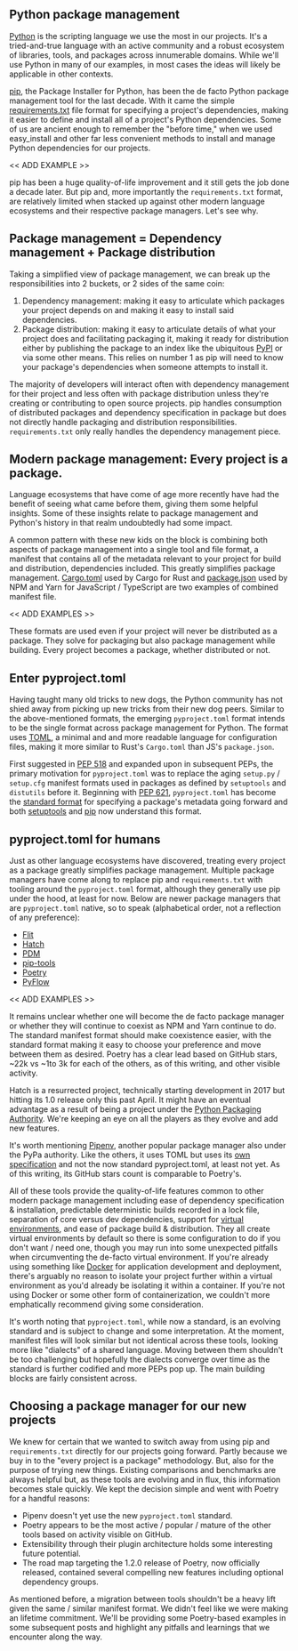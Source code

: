 ## Python package management

[Python](https://www.python.org/) is the scripting language we use the most in our projects. It's a tried-and-true language with an active community and a robust ecosystem of libraries, tools, and packages across innumerable domains. While we'll use Python in many of our examples, in most cases the ideas will likely be applicable in other contexts.

[pip](https://pip.pypa.io/en/stable/), the Package Installer for Python, has been the de facto Python package management tool for the last decade. With it came the simple [requirements.txt](https://pip.pypa.io/en/stable/reference/requirements-file-format/) file format for specifying a project's dependencies, making it easier to define and install all of a project's Python dependencies. Some of us are ancient enough to remember the "before time," when we used easy_install and other far less convenient methods to install and manage Python dependencies for our projects.

<< ADD EXAMPLE >>

pip has been a huge quality-of-life improvement and it still gets the job done a decade later. But pip and, more importantly the `requirements.txt` format, are relatively limited when stacked up against other modern language ecosystems and their respective package managers. Let's see why.

## Package management = Dependency management + Package distribution

Taking a simplified view of package management, we can break up the responsibilities into 2 buckets, or 2 sides of the same coin:

1. Dependency management: making it easy to articulate which packages your project depends on and making it easy to install said dependencies.
1. Package distribution: making it easy to articulate details of what your project does and facilitating packaging it, making it ready for distribution either by publishing the package to an index like the ubiquitous [PyPI](https://pypi.org/) or via some other means. This relies on number 1 as pip will need to know your package's dependencies when someone attempts to install it.

The majority of developers will interact often with dependency management for their project and less often with package distribution unless they're creating or contributing to open source projects. pip handles consumption of distributed packages and dependency specification in package but does not directly handle packaging and distribution responsibilities. `requirements.txt` only really handles the dependency management piece.

## Modern package management: Every project **is** a package.

Language ecosystems that have come of age more recently have had the benefit of seeing what came before them, giving them some helpful insights. Some of these insights relate to package management and Python's history in that realm undoubtedly had some impact.

A common pattern with these new kids on the block is combining both aspects of package management into a single tool and file format, a manifest that contains all of the metadata relevant to your project for build and distribution, dependencies included. This greatly simplifies package management. [Cargo.toml](https://doc.rust-lang.org/cargo/reference/manifest.html) used by Cargo for Rust and [package.json](https://docs.npmjs.com/cli/v8/configuring-npm/package-json) used by NPM and Yarn for JavaScript / TypeScript are two examples of combined manifest file.

<< ADD EXAMPLES >>

These formats are used even if your project will never be distributed as a package. They solve for packaging but also package management while building. Every project becomes a package, whether distributed or not.

## Enter pyproject.toml

Having taught many old tricks to new dogs, the Python community has not shied away from picking up new tricks from their new dog peers. Similar to the above-mentioned formats, the emerging `pyproject.toml` format intends to be the single format across package management for Python. The format uses [TOML](https://toml.io/en/), a minimal and and more readable language for configuration files, making it more similar to Rust's `Cargo.toml` than JS's `package.json`.

First suggested in [PEP 518](https://peps.python.org/pep-0518/) and expanded upon in subsequent PEPs, the primary motivation for `pyproject.toml` was to replace the aging `setup.py` / `setup.cfg` manifest formats used in packages as defined by `setuptools` and `distutils` before it. Beginning with [PEP 621](https://peps.python.org/pep-0621/), `pyproject.toml` has become the [standard format](https://packaging.python.org/en/latest/specifications/declaring-project-metadata/) for specifying a package's metadata going forward and both [setuptools](https://setuptools.pypa.io/en/latest/userguide/pyproject_config.html) and [pip](https://pip.pypa.io/en/stable/reference/build-system/pyproject-toml/) now understand this format.

## pyproject.toml for humans

Just as other language ecosystems have discovered, treating every project as a package greatly simplifies package management. Multiple package managers have come along to replace pip and `requirements.txt` with tooling around the `pyproject.toml` format, although they generally use pip under the hood, at least for now. Below are newer package managers that are `pyproject.toml` native, so to speak (alphabetical order, not a reflection of any preference):

- [Flit](https://github.com/pypa/flit)
- [Hatch](https://hatch.pypa.io/)
- [PDM](https://pdm.fming.dev/)
- [pip-tools](https://github.com/jazzband/pip-tools/)
- [Poetry](https://python-poetry.org/)
- [PyFlow](https://github.com/David-OConnor/pyflow)

<< ADD EXAMPLES >>

It remains unclear whether one will become the de facto package manager or whether they will continue to coexist as NPM and Yarn continue to do. The standard manifest format should make coexistence easier, with the standard format making it easy to choose your preference and move between them as desired. Poetry has a clear lead based on GitHub stars, ~22k vs ~1to 3k for each of the others, as of this writing, and other visible activity.

Hatch is a resurrected project, technically starting development in 2017 but hitting its 1.0 release only this past April. It might have an eventual advantage as a result of being a project under the [Python Packaging Authority](https://www.pypa.io/). We're keeping an eye on all the players as they evolve and add new features.

It's worth mentioning [Pipenv](https://pipenv.pypa.io/), another popular package manager also under the PyPa authority. Like the others, it uses TOML but uses its [own specification](https://pipenv-fork.readthedocs.io/en/latest/basics.html#example-pipfile-pipfile-lock) and not the now standard pyproject.toml, at least not yet. As of this writing, its GitHub stars count is comparable to Poetry's.

All of these tools provide the quality-of-life features common to other modern package management including ease of dependency specification & installation, predictable deterministic builds recorded in a lock file, separation of core versus dev dependencies, support for [virtual environments](https://docs.python.org/3/library/venv.html), and ease of package build & distribution. They all create virtual environments by default so there is some configuration to do if you don't want / need one, though you may run into some unexpected pitfalls when circumventing the de-facto virtual environment. If you're already using something like [Docker](https://www.docker.com/) for application development and deployment, there's arguably no reason to isolate your project further within a virtual environment as you'd already be isolating it within a container. If you're not using Docker or some other form of containerization, we couldn't more emphatically recommend giving some consideration.

It's worth noting that `pyproject.toml`, while now a standard, is an evolving standard and is subject to change and some interpretation. At the moment, manifest files will look similar but not identical across these tools, looking more like "dialects" of a shared language. Moving between them shouldn't be too challenging but hopefully the dialects converge over time as the standard is further codified and more PEPs pop up. The main building blocks are fairly consistent across.

## Choosing a package manager for our new projects

We knew for certain that we wanted to switch away from using pip and `requirements.txt` directly for our projects going forward. Partly because we buy in to the "every project is a package" methodology. But, also for the purpose of trying new things. Existing comparisons and benchmarks are always helpful but, as these tools are evolving and in flux, this information becomes stale quickly. We kept the decision simple and went with Poetry for a handful reasons:

- Pipenv doesn't yet use the new `pyproject.toml` standard.
- Poetry appears to be the most active / popular / mature of the other tools based on activity visible on GitHub.
- Extensibility through their plugin architecture holds some interesting future potential.
- The road map targeting the 1.2.0 release of Poetry, now officially released, contained several compelling new features including optional dependency groups.

As mentioned before, a migration between tools shouldn't be a heavy lift given the same / similar manifest format. We didn't feel like we were making an lifetime commitment. We'll be providing some Poetry-based examples in some subsequent posts and highlight any pitfalls and learnings that we encounter along the way.
